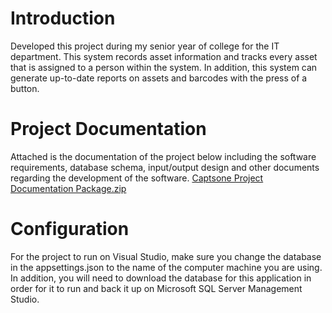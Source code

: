 # Introduction

Developed this project during my senior year of college for the IT department. This system records asset information and tracks every asset that is assigned to a person within the system. 
In addition, this system can generate up-to-date reports on assets and barcodes with the press of a button. 

# Project Documentation
Attached is the documentation of the project below including the software requirements, database schema, input/output design and other documents regarding the development of the software.
[Captsone Project Documentation Package.zip](https://github.com/user-attachments/files/16853307/Captsone.Project.Documentation.Package.zip)

# Configuration

For the project to run on Visual Studio, make sure you change the database in the appsettings.json to the name of the computer machine you are using. 
In addition, you will need to download the database for this application in order for it to run and back it up on Microsoft SQL Server Management Studio. 

